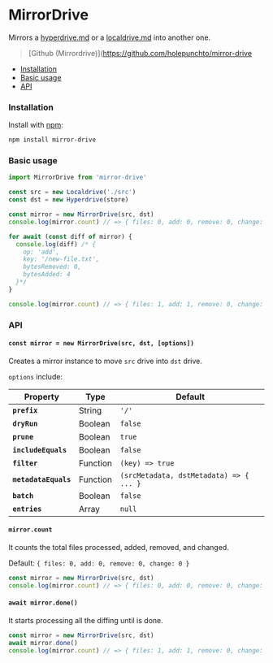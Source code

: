 # MirrorDrive

Mirrors a [hyperdrive.md](../building-blocks/hyperdrive.md "mention") or a [localdrive.md](../helpers/localdrive.md "mention") into another one.

> [Github (Mirrordrive)](https://github.com/holepunchto/mirror-drive

* [Installation](./mirrordrive.md#installation)
* [Basic usage](mirrordrive.md#basic-usage)
* [API](mirrordrive.md#api)

### Installation

Install with [npm](https://www.npmjs.com/):

```bash
npm install mirror-drive
```

### Basic usage

```javascript
import MirrorDrive from 'mirror-drive'

const src = new Localdrive('./src')
const dst = new Hyperdrive(store)

const mirror = new MirrorDrive(src, dst)
console.log(mirror.count) // => { files: 0, add: 0, remove: 0, change: 0 }

for await (const diff of mirror) {
  console.log(diff) /* {
    op: 'add',
    key: '/new-file.txt',
    bytesRemoved: 0,
    bytesAdded: 4
  }*/
}

console.log(mirror.count) // => { files: 1, add: 1, remove: 0, change: 0 }
```

### API

#### **`const mirror = new MirrorDrive(src, dst, [options])`**

Creates a mirror instance to move `src` drive into `dst` drive.

`options` include:

| Property             | Type     | Default                                 |
| -------------------- | -------- | --------------------------------------- |
| **`prefix`**         | String   | `'/'`                                   |
| **`dryRun`**         | Boolean  | `false`                                 |
| **`prune`**          | Boolean  | `true`                                  |
| **`includeEquals`**  | Boolean  | `false`                                 |
| **`filter`**         | Function | `(key) => true`                         |
| **`metadataEquals`** | Function | `(srcMetadata, dstMetadata) => { ... }` |
| **`batch`**          | Boolean  | `false`                                 |
| **`entries`**        | Array    | `null`                                  |

#### **`mirror.count`**

It counts the total files processed, added, removed, and changed.

Default: `{ files: 0, add: 0, remove: 0, change: 0 }`

```javascript
const mirror = new MirrorDrive(src, dst)
console.log(mirror.count) // => { files: 0, add: 0, remove: 0, change: 0 }
```

#### **`await mirror.done()`**

It starts processing all the diffing until is done.

```javascript
const mirror = new MirrorDrive(src, dst)
await mirror.done()
console.log(mirror.count) // => { files: 1, add: 1, remove: 0, change: 0 }
```
